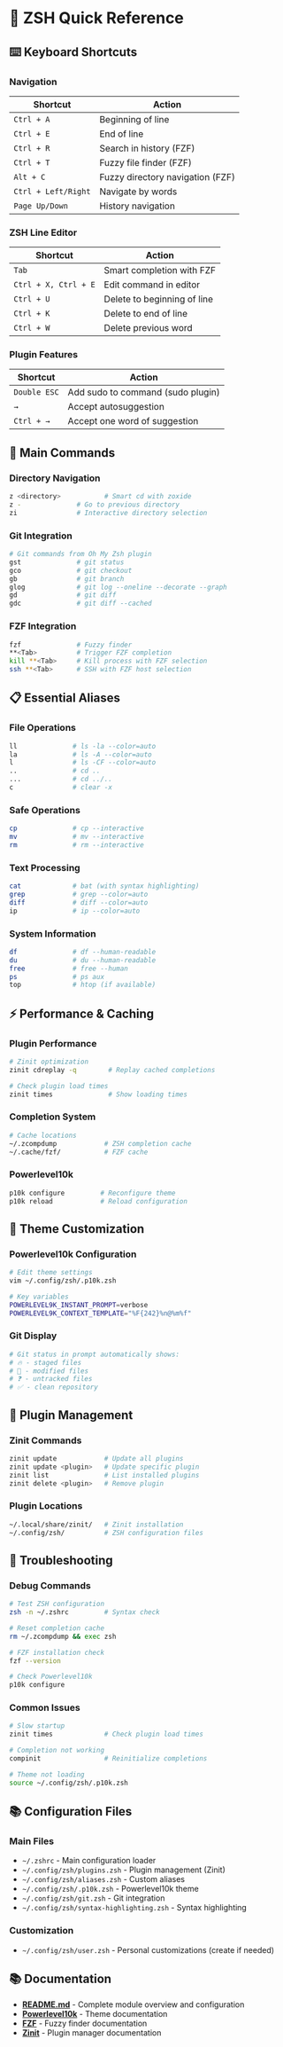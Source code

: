 # 🚀 ZSH Quick Reference

## ⌨️ Keyboard Shortcuts

### Navigation

| Shortcut | Action |
|----------|--------|
| `Ctrl + A` | Beginning of line |
| `Ctrl + E` | End of line |
| `Ctrl + R` | Search in history (FZF) |
| `Ctrl + T` | Fuzzy file finder (FZF) |
| `Alt + C` | Fuzzy directory navigation (FZF) |
| `Ctrl + Left/Right` | Navigate by words |
| `Page Up/Down` | History navigation |

### ZSH Line Editor

| Shortcut | Action |
|----------|--------|
| `Tab` | Smart completion with FZF |
| `Ctrl + X, Ctrl + E` | Edit command in editor |
| `Ctrl + U` | Delete to beginning of line |
| `Ctrl + K` | Delete to end of line |
| `Ctrl + W` | Delete previous word |

### Plugin Features

| Shortcut | Action |
|----------|--------|
| `Double ESC` | Add sudo to command (sudo plugin) |
| `→` | Accept autosuggestion |
| `Ctrl + →` | Accept one word of suggestion |

## 🔧 Main Commands

### Directory Navigation

```bash
z <directory>           # Smart cd with zoxide
z -              # Go to previous directory
zi               # Interactive directory selection
```

### Git Integration

```bash
# Git commands from Oh My Zsh plugin
gst              # git status
gco              # git checkout  
gb               # git branch
glog             # git log --oneline --decorate --graph
gd               # git diff
gdc              # git diff --cached
```

### FZF Integration

```bash
fzf              # Fuzzy finder
**<Tab>          # Trigger FZF completion
kill **<Tab>     # Kill process with FZF selection
ssh **<Tab>      # SSH with FZF host selection
```

## 📋 Essential Aliases

### File Operations

```bash
ll              # ls -la --color=auto
la              # ls -A --color=auto
l               # ls -CF --color=auto
..              # cd ..
...             # cd ../..
c               # clear -x
```

### Safe Operations

```bash
cp              # cp --interactive
mv              # mv --interactive
rm              # rm --interactive
```

### Text Processing

```bash
cat             # bat (with syntax highlighting)
grep            # grep --color=auto
diff            # diff --color=auto
ip              # ip --color=auto
```

### System Information

```bash
df              # df --human-readable
du              # du --human-readable
free            # free --human
ps              # ps aux
top             # htop (if available)
```

## ⚡ Performance & Caching

### Plugin Performance

```bash
# Zinit optimization
zinit cdreplay -q        # Replay cached completions

# Check plugin load times
zinit times              # Show loading times
```

### Completion System

```bash
# Cache locations
~/.zcompdump            # ZSH completion cache
~/.cache/fzf/           # FZF cache
```

### Powerlevel10k

```bash
p10k configure         # Reconfigure theme
p10k reload            # Reload configuration
```

## 🎨 Theme Customization

### Powerlevel10k Configuration

```bash
# Edit theme settings
vim ~/.config/zsh/.p10k.zsh

# Key variables
POWERLEVEL9K_INSTANT_PROMPT=verbose
POWERLEVEL9K_CONTEXT_TEMPLATE="%F{242}%n@%m%f"
```

### Git Display

```bash
# Git status in prompt automatically shows:
# 🔥 - staged files
# 📝 - modified files  
# ❓ - untracked files
# ✅ - clean repository
```

## 🔌 Plugin Management

### Zinit Commands

```bash
zinit update            # Update all plugins
zinit update <plugin>   # Update specific plugin
zinit list              # List installed plugins
zinit delete <plugin>   # Remove plugin
```

### Plugin Locations

```bash
~/.local/share/zinit/   # Zinit installation
~/.config/zsh/          # ZSH configuration files
```

## 🧪 Troubleshooting

### Debug Commands

```bash
# Test ZSH configuration
zsh -n ~/.zshrc         # Syntax check

# Reset completion cache
rm ~/.zcompdump && exec zsh

# FZF installation check
fzf --version

# Check Powerlevel10k
p10k configure
```

### Common Issues

```bash
# Slow startup
zinit times             # Check plugin load times

# Completion not working  
compinit                # Reinitialize completions

# Theme not loading
source ~/.config/zsh/.p10k.zsh
```

## 📚 Configuration Files

### Main Files

- `~/.zshrc` - Main configuration loader
- `~/.config/zsh/plugins.zsh` - Plugin management (Zinit)
- `~/.config/zsh/aliases.zsh` - Custom aliases
- `~/.config/zsh/.p10k.zsh` - Powerlevel10k theme
- `~/.config/zsh/git.zsh` - Git integration
- `~/.config/zsh/syntax-highlighting.zsh` - Syntax highlighting

### Customization

- `~/.config/zsh/user.zsh` - Personal customizations (create if needed)

## 📚 Documentation

- **[README.md](README.md)** - Complete module overview and configuration
- **[Powerlevel10k](https://github.com/romkatv/powerlevel10k)** - Theme documentation
- **[FZF](https://github.com/junegunn/fzf)** - Fuzzy finder documentation
- **[Zinit](https://github.com/zdharma-continuum/zinit)** - Plugin manager documentation
